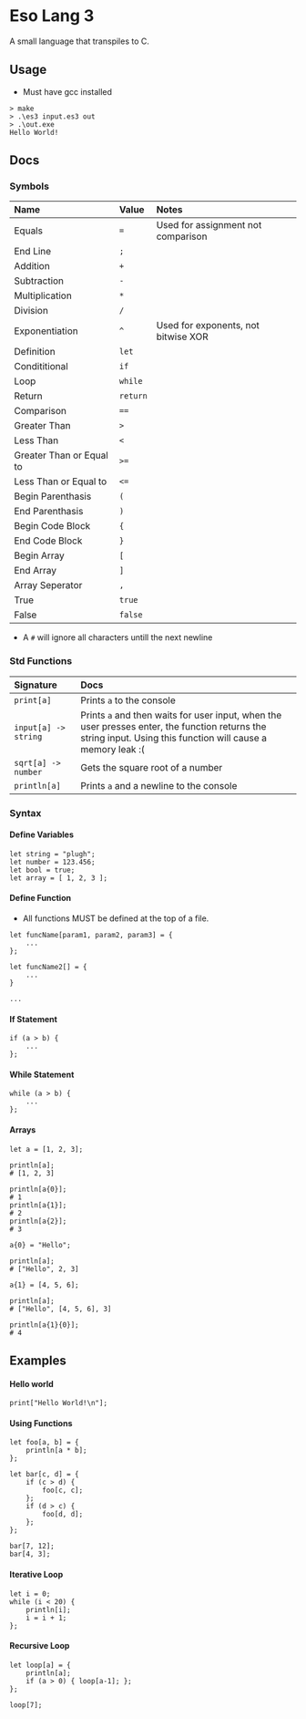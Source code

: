 # Eso Lang 3

A small language that transpiles to C.

## Usage
 - Must have gcc installed
```
> make
> .\es3 input.es3 out
> .\out.exe
Hello World!
```


## Docs

### Symbols

| Name | Value | Notes | 
| :--- | :--- | :----- |
| Equals | `=` | Used for assignment not comparison |
| End Line | `;` | 
| Addition | `+` |
| Subtraction | `-` | 
| Multiplication | `*` | 
| Division | `/` | 
| Exponentiation | `^` | Used for exponents, not bitwise XOR | 
| Definition | `let` |
| Condititional | `if` |
| Loop | `while` |
| Return | `return` |  |
| Comparison | `==` | 
| Greater Than | `>` | 
| Less Than | `<` |
| Greater Than or Equal to | `>=` | 
| Less Than or Equal to | `<=` | 
| Begin Parenthasis | `(` |
| End Parenthasis | `)` |
| Begin Code Block | `{` |
| End Code Block | `}` |
| Begin Array | `[` |
| End Array | `]` |
| Array Seperator | `,` |
| True | `true` |
| False | `false` |

 - A `#` will ignore all characters untill the next newline 

### Std Functions
| Signature | Docs | 
| :---  | :----- |
| `print[a]` | Prints `a` to the console |
| `input[a] -> string` | Prints `a` and then waits for user input, when the user presses enter, the function returns the string input. Using this function will cause a memory leak :( |
| `sqrt[a] -> number` | Gets the square root of a number |
| `println[a]` | Prints `a` and a newline to the console |

### Syntax

#### Define Variables

```
let string = "plugh";
let number = 123.456;
let bool = true;
let array = [ 1, 2, 3 ];
```

#### Define Function

 - All functions MUST be defined at the top of a file.

```
let funcName[param1, param2, param3] = {
	...
};

let funcName2[] = {
	...
}

...
```

#### If Statement
```
if (a > b) {
	...
};
```

#### While Statement
```
while (a > b) {
	...
};
```

#### Arrays
```
let a = [1, 2, 3];

println[a];
# [1, 2, 3]

println[a{0}];
# 1
println[a{1}];
# 2
println[a{2}];
# 3

a{0} = "Hello";

println[a];
# ["Hello", 2, 3]

a{1} = [4, 5, 6];

println[a];
# ["Hello", [4, 5, 6], 3]

println[a{1}{0}];
# 4
```


## Examples

#### Hello world
```
print["Hello World!\n"];
```

#### Using Functions
```
let foo[a, b] = {
	println[a * b];
};

let bar[c, d] = {
	if (c > d) {
		foo[c, c];
	};
	if (d > c) {
		foo[d, d];
	};
};

bar[7, 12];
bar[4, 3];
```

#### Iterative Loop
```
let i = 0;
while (i < 20) {
	println[i];
	i = i + 1;
};
```

#### Recursive Loop
```
let loop[a] = {
	println[a];
	if (a > 0) { loop[a-1]; };
};

loop[7];
```